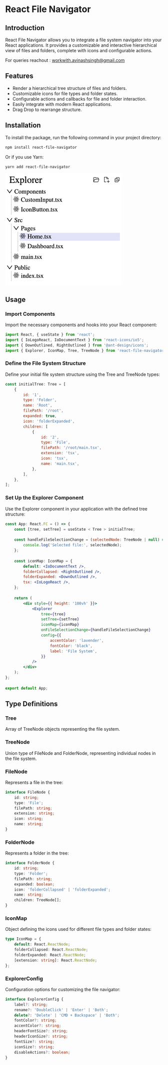 # React File Navigator

## Introduction

React File Navigator allows you to integrate a file system navigator into your React applications. It provides a customizable and interactive hierarchical view of files and folders, complete with icons and configurable actions.

For queries reachout : workwith.avinashsingh@gmail.com

## Features

- Render a hierarchical tree structure of files and folders.
- Customizable icons for file types and folder states.
- Configurable actions and callbacks for file and folder interaction.
- Easily integrate with modern React applications.
- Drag Drop to rearrange structure.

## Installation

To install the package, run the following command in your project directory:

```bash
npm install react-file-navigator
```

Or if you use Yarn:

```bash
yarn add react-file-navigator
```

![Demo Screenshot](images/explorer.png)

## Usage

### Import Components

Import the necessary components and hooks into your React component:

```jsx
import React, { useState } from 'react';
import { IoLogoReact, IoDocumentText } from 'react-icons/io5';
import { DownOutlined, RightOutlined } from '@ant-design/icons';
import { Explorer, IconMap, Tree, TreeNode } from 'react-file-navigator';
```

### Define the File System Structure

Define your initial file system structure using the Tree and TreeNode types:

```jsx
const initialTree: Tree = [
	{
		id: '1',
		type: 'Folder',
		name: 'Root',
		filePath: '/root',
		expanded: true,
		icon: 'folderExpanded',
		children: [
			{
				id: '2',
				type: 'File',
				filePath: '/root/main.tsx',
				extension: 'tsx',
				icon: 'tsx',
				name: 'main.tsx',
			},
		],
	},
];
```

### Set Up the Explorer Component

Use the Explorer component in your application with the defined tree structure:

```jsx
const App: React.FC = () => {
	const [tree, setTree] = useState < Tree > initialTree;

	const handleFileSelectionChange = (selectedNode: TreeNode | null) => {
		console.log('Selected file:', selectedNode);
	};

	const iconMap: IconMap = {
		default: <IoDocumentText />,
		folderCollapsed: <RightOutlined />,
		folderExpanded: <DownOutlined />,
		tsx: <IoLogoReact />,
	};

	return (
		<div style={{ height: '100vh' }}>
			<Explorer
				tree={tree}
				setTree={setTree}
				iconMap={iconMap}
				onFileSelectionChange={handleFileSelectionChange}
				config={{
					accentColor: 'lavender',
					fontColor: 'black',
					label: 'File System',
				}}
			/>
		</div>
	);
};

export default App;
```

## Type Definitions

### Tree

Array of TreeNode objects representing the file system.

### TreeNode

Union type of FileNode and FolderNode, representing individual nodes in the file system.

### FileNode

Represents a file in the tree:

```typescript
interface FileNode {
	id: string;
	type: 'File';
	filePath: string;
	extension: string;
	icon: string;
	name: string;
}
```

### FolderNode

Represents a folder in the tree:

```typescript
interface FolderNode {
	id: string;
	type: 'Folder';
	filePath: string;
	expanded: boolean;
	icon: 'folderCollapsed' | 'folderExpanded';
	name: string;
	children: TreeNode[];
}
```

### IconMap

Object defining the icons used for different file types and folder states:

```typescript
type IconMap = {
	default: React.ReactNode;
	folderCollapsed: React.ReactNode;
	folderExpanded: React.ReactNode;
	[extension: string]: React.ReactNode;
};
```

### ExplorerConfig

Configuration options for customizing the file navigator:

```typescript
interface ExplorerConfig {
	label?: string;
	rename?: 'DoubleClick' | 'Enter' | 'Both';
	delete?: 'Delete' | 'CMD + Backspace' | 'Both';
	fontColor?: string;
	accentColor?: string;
	headerFontSize?: string;
	headerIconSize?: string;
	fontSize?: string;
	iconSize?: string;
	disableActions?: boolean;
}
```
